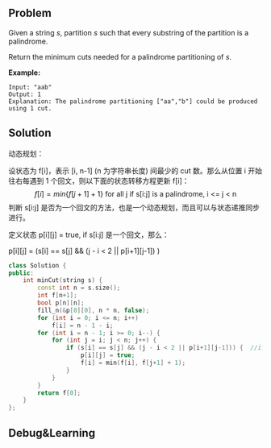 ## Problem

Given a string *s*, partition *s* such that every substring of the partition is a palindrome.

Return the minimum cuts needed for a palindrome partitioning of *s*.

**Example:**

```
Input: "aab"
Output: 1
Explanation: The palindrome partitioning ["aa","b"] could be produced using 1 cut.
```



## Solution

动态规划：

设状态为 f[i]，表示 [i, n-1] (n 为字符串长度) 间最少的 cut 数。那么从位置 i 开始往右每遇到 1 个回文，则以下面的状态转移方程更新 f[i]：
$$
f[i] = min\{f[j+1] + 1\} \text{ for all j if s[i:j] is a palindrome, i <= j < n}
$$
判断 s[i:j] 是否为一个回文的方法，也是一个动态规划，而且可以与状态递推同步进行。

定义状态 p[i]\[j]  = true, if s[i:j] 是一个回文，那么：

p[i]\[j] = (s[i] == s[j] &&  (j - i < 2 || p[i+1]\[j-1]) )

```cpp
class Solution {
public:
    int minCut(string s) {
        const int n = s.size();
        int f[n+1];
        bool p[n][n];
        fill_n(&p[0][0], n * n, false);
        for (int i = 0; i <= n; i++)
            f[i] = n - 1 - i;
        for (int i = n - 1; i >= 0; i--) {
            for (int j = i; j < n; j++) {
                if (s[i] == s[j] && (j - i < 2 || p[i+1][j-1])) {  //if s[i:j] is a palindrome, update the f[i]
                    p[i][j] = true;
                    f[i] = min(f[i], f[j+1] + 1);
                }
            }
        }
        return f[0];
    }
};
```



## Debug&Learning



